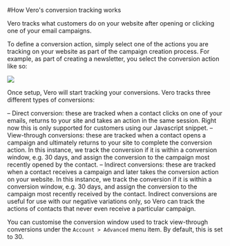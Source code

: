 #How Vero's conversion tracking works

Vero tracks what customers do on your website after opening or clicking one of your email campaigns.

To define a conversion action, simply select one of the actions you are tracking on your website as part of the campaign creation process. For example, as part of creating a newsletter, you select the conversion action like so:

![](http://www.getvero.com/wp-content/uploads/2015/02/Screen-Shot-2015-02-19-at-3.53.52-PM.png)

Once setup, Vero will start tracking your conversions. Vero tracks three different types of conversions:

– Direct conversion: these are tracked when a contact clicks on one of your emails, returns to your site and takes an action in the same session. Right now this is only supported for customers using our Javascript snippet.
– View-through conversions: these are tracked when a contact opens a campaign and ultimately returns to your site to complete the conversion action. In this instance, we track the conversion if it is within a conversion window, e.g. 30 days, and assign the conversion to the campaign most recently opened by the contact.
– Indirect conversions: these are tracked when a contact receives a campaign and later takes the conversion action on your website. In this instance, we track the conversion if it is within a 
conversion window, e.g. 30 days, and assign the conversion to the campaign most recently received by the contact. Indirect conversions are useful for use with our negative variations only, so Vero can track the actions of contacts that never even receive a particular campaign.

You can customise the conversion window used to track view-through conversions under the `Account > Advanced` menu item. By default, this is set to 30.